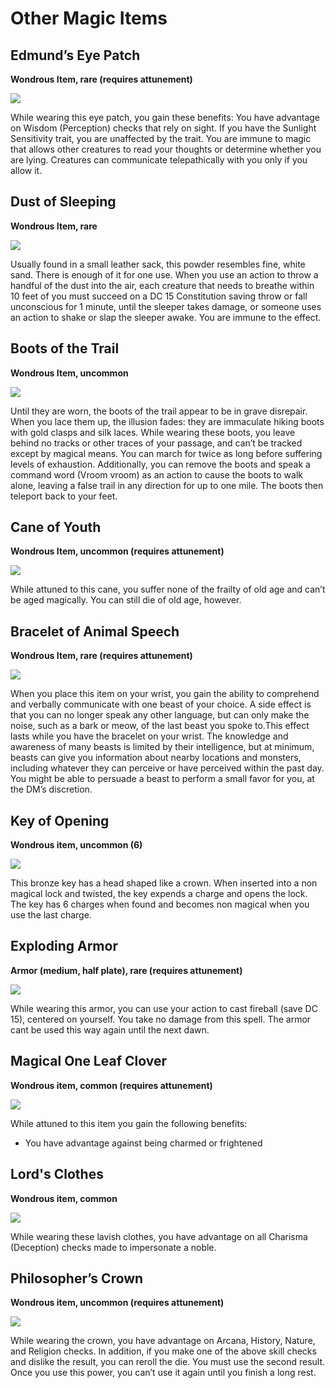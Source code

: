 # Other Magic Items

## Edmund’s Eye Patch
**Wondrous Item, rare (requires attunement)**

<div class="imgoverflow">
<img class="leftimg smallimg" src="../../assets/eyepatch.png"/>

While wearing this eye patch, you gain these benefits:
You have advantage on Wisdom (Perception) checks that rely on sight.
If you have the Sunlight Sensitivity trait, you are unaffected by the trait.
You are immune to magic that allows other creatures to read your thoughts or determine whether you are lying. Creatures can communicate telepathically with you only if you allow it.
</div>

## Dust of Sleeping
**Wondrous Item, rare**

<div class="imgoverflow">
<img class="leftimg smallimg" src="../../assets/sleepdust.png"/>

Usually found in a small leather sack, this powder resembles fine, white sand. There is enough of it for one use. When you use an action to throw a handful of the dust into the air, each creature that needs to breathe within 10 feet of you must succeed on a DC 15 Constitution saving throw or fall unconscious for 1 minute, until the sleeper takes damage, or someone uses an action to shake or slap the sleeper awake. You are immune to the effect.
</div>

## Boots of the Trail
**Wondrous Item, uncommon**

<div class="imgoverflow">
<img class="leftimg smallimg" src="../../assets/trailboots.png"/>

Until they are worn, the boots of the trail appear to be in grave disrepair. When you lace them up, the illusion fades: they are immaculate hiking boots with gold clasps and silk laces. While wearing these boots, you leave behind no tracks or other traces of your passage, and can’t be tracked except by magical means. You can march for twice as long before suffering levels of exhaustion.
Additionally, you can remove the boots and speak a command word (Vroom vroom) as an action to cause the boots to walk alone, leaving a false trail in any direction for up to one mile. The boots then teleport back to your feet.
</div>

## Cane of Youth
**Wondrous Item, uncommon (requires attunement)**

<div class="imgoverflow">
<img class="leftimg smallimg" src="../../assets/youthcane.png"/>

While attuned to this cane, you suffer none of the frailty of old age and can’t be aged magically. You can still die of old age, however.
</div>

## Bracelet of Animal Speech
**Wondrous Item, rare (requires attunement)**

<div class="imgoverflow">
<img class="leftimg smallimg" src="../../assets/animalbracelet.png"/>

When you place this item on your wrist, you gain the ability to comprehend and verbally communicate with one beast of your choice. A side effect is that you can no longer speak any other language, but can only make the noise, such as a bark or meow, of the last beast you spoke to.This effect lasts while you have the bracelet on your wrist.
The knowledge and awareness of many beasts is limited by their intelligence, but at minimum, beasts can give you information about nearby locations and monsters, including whatever they can perceive or have perceived within the past day. You might be able to persuade a beast to perform a small favor for you, at the DM’s discretion.
</div>

## Key of Opening
**Wondrous item, uncommon (6)**

<div class="imgoverflow">
<img class="leftimg smallimg" src="../../assets/openingkey.png"/>

This bronze key has a head shaped like a crown. When inserted into a non magical lock and twisted, the key expends a charge and opens the lock. The key has 6 charges when found and becomes non magical when you use the last charge.
</div>

## Exploding Armor
**Armor (medium, half plate), rare (requires attunement)**

<div class="imgoverflow">
<img class="leftimg smallimg" src="../../assets/explodingarmor.png"/>

While wearing this armor, you can use your action to cast fireball (save DC 15), centered on yourself. You take no damage from this spell. The armor cant be used this way again until the next dawn.
</div>

## Magical One Leaf Clover
**Wondrous item, common (requires attunement)**

<div class="imgoverflow">
<img class="leftimg smallimg" src="../../assets/oneleaf.png"/>

While attuned to this item you gain the following benefits:
<ul>
<li>
You have advantage against being charmed or frightened
</li>
<!-- <li>
You have resistance to non magical bludgeoning, piercing, and slashing damage
</li>
<li>
You have advantage on stealth and sleight of hand rolls
</li>
<li>
You land critical hits on a 7 in addition to your normal critical hit range
</li>
<li>
While your effective HP (normal + temp) is under 20% of your maximum HP you gain the following benefits:
<ul>
<li>You have advantage on attack rolls and saving throws</li>
<li>You are unaffected by difficult terrain</li>
<li>Your movement speed is doubled</li>
<li>You may reroll any one d20 (can only be done once per long rest)</li>
</ul>
</li> -->
</ul>
</div>

## Lord's Clothes
**Wondrous item, common**

<div class="imgoverflow">
<img class="leftimg smallimg" src="../../assets/lordclothes.png"/>

While wearing these lavish clothes, you have advantage on all Charisma (Deception) checks made to impersonate a noble.
</div>

## Philosopher’s Crown
**Wondrous item, uncommon (requires attunement)**

<div class="imgoverflow">
<img class="leftimg smallimg" src="../../assets/philocrown.png"/>

While wearing the crown, you have advantage on Arcana, History, Nature, and Religion checks. In addition, if you make one of the above skill checks and dislike the result, you can reroll the die. You must use the second result. Once you use this power, you can’t use it again until you finish a long rest.
</div>

<!-- ## Ear Cuff of the Vampire Bat
**Wondrous item, uncommon (requires attunement)**

<div class="imgoverflow">
<img class="leftimg smallimg" src="../../assets/vampirecuff.png"/>

While wearing this dark ceramic ear cuff, your Wisdom (Perception) checks that rely on hearing are made with advantage. In addition, whenever you make a Wisdom (Perception) check that involves hearing, you can choose to command the ear cuff to momentarily enhance your senses. When you do, its eyes flash with a piercing red glow as the bat’s ceramic fangs bite down on your ear. You take 1d4+1 necrotic damage from its bite, and immediately gain a bonus to your Wisdom (Perception) check equal to the amount of necrotic damage taken in this way. This damage ignores any resistance or immunity to necrotic damage. You can decide to use this ability after you roll the d20, but before the GM determines the outcome.

</div> -->

<!-- ## Clawed Slippers
**Wondrous item, uncommon**

<div class="imgoverflow">
<img class="leftimg smallimg" src="../../assets/clawedslippers.png"/>

These fluffy slippers are made from the pelts of rare, magical felines. While wearing these slippers, you gain a climbing speed equal to half your walking speed. Additionally, once per day, you may choose to double your walking speed until the end of your turn (no action required). Once this property has been used, it cannot be used again until the following dawn.

</div> -->

<!-- ## Mirror Shield
**Armor (shield), uncommon (requires attunement)**

<div class="imgoverflow">
<img class="leftimg smallimg" src="../../assets/mirrorshield.png"/>

While holding this shield, ranged spell attacks have disadvantage against you. On a roll of 1, this shield reflects the spell back at the caster.
</div> -->

<!-- ## Glasses of Ignorance
**Wondrous item, common (requires attunement)**

<div class="imgoverflow">
<img class="leftimg smallimg" src="../../assets/invisglasses.png"/>

<p>
While attuned to these glasses you can choose one thing (creature or object) to be invisible to the wearer.
</p>

<p>
These glasses can be worn by anyone, attuned or not, but only the attuned can decide what the glasses hide while the glasses are in their possession.
</p>

<p>
The glasses will not grant sight into areas that normally could not be seen such as through walls, doors, containers, etc.
</p>

<p>
Should these glasses get misplaced, the attuned character may speak the command work and after one minute the glasses will return to the baby seal leather case they came with.
</p>
</div> -->

<!-- ## Puzzle Box
**Wondrous item, rare**

<div class="imgoverflow">
<img class="leftimg smallimg" src="../../assets/puzzlebox.png"/>

<p>
Though a magic item in and of itself, this cubic box often contains far more powerful and destructive items. The puzzle box can hold one cubic foot of contents, which can’t be targeted by divination spells or perceived through scrying sensors created by divination spells.
</p>
<p>
Once the box is closed, it can only be opened by solving the box’s puzzle. You can attempt to solve it by spending 24 hours working on the puzzle mechanism, after which you must succeed a DC 27 Intelligence check to open the box. You can close the box as an action, automatically scrambling the puzzle.
</p>

</div> -->
